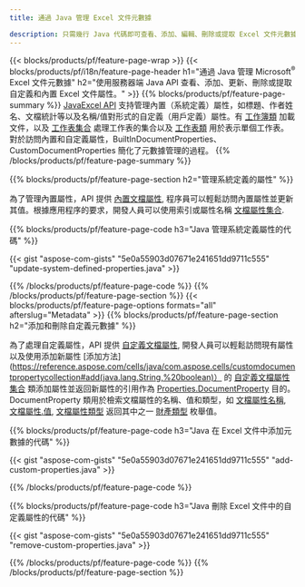 ```yaml
---
title: 通過 Java 管理 Excel 文件元數據

description: 只需幾行 Java 代碼即可查看、添加、編輯、刪除或提取 Excel 文件元數據
---
```

{{< blocks/products/pf/feature-page-wrap >}}
{{< blocks/products/pf/i18n/feature-page-header h1="通過 Java 管理 Microsoft<sup>&reg;</sup> Excel 文件元數據" h2="使用服務器端 Java API 查看、添加、更新、刪除或提取自定義和內置 Excel 文件屬性。" >}}
{{% blocks/products/pf/feature-page-summary %}}
[JavaExcel API](/cells/java/) 支持管理內置（系統定義）屬性，如標題、作者姓名、文檔統計等以及名稱/值對形式的自定義（用戶定義）屬性。有 [工作簿類](https://reference.aspose.com/cells/java/com.aspose.cells/Workbook) 加載文件，以及 [工作表集合](https://reference.aspose.com/cells/java/com.aspose.cells/WorksheetCollection) 處理工作表的集合以及 [工作表類](https://reference.aspose.com/cells/java/com.aspose.cells/Worksheet) 用於表示單個工作表。對於訪問內置和自定義屬性，BuiltInDocumentProperties、CustomDocumentProperties 簡化了元數據管理的過程。 
{{% /blocks/products/pf/feature-page-summary %}}

{{% blocks/products/pf/feature-page-section h2="管理系統定義的屬性" %}}

為了管理內置屬性，API 提供 [內置文檔屬性](https://reference.aspose.com/cells/java/com.aspose.cells/worksheetcollection#BuiltInDocumentProperties), 程序員可以輕鬆訪問內置屬性並更新其值。根據應用程序的要求，開發人員可以使用索引或屬性名稱 [文檔屬性集合](https://reference.aspose.com/cells/java/com.aspose.cells/DocumentPropertyCollection). 

{{% blocks/products/pf/feature-page-code h3="Java 管理系統定義屬性的代碼" %}}

{{< gist "aspose-com-gists" "5e0a55903d07671e241651dd9711c555" "update-system-defined-properties.java" >}}

{{% /blocks/products/pf/feature-page-code %}}
{{% /blocks/products/pf/feature-page-section %}}
{{< blocks/products/pf/feature-page-options formats="all" afterslug="Metadata" >}}
{{% blocks/products/pf/feature-page-section h2="添加和刪除自定義元數據" %}}

為了處理自定義屬性，API 提供 [自定義文檔屬性](https://reference.aspose.com/cells/java/com.aspose.cells/worksheetcollection#CustomDocumentProperties), 開發人員可以輕鬆訪問現有屬性以及使用添加新屬性 [添加方法](https://reference.aspose.com/cells/java/com.aspose.cells/customdocumentpropertycollection#add(java.lang.String,%20boolean)） 的 [自定義文檔屬性集合](https://reference.aspose.com/cells/java/com.aspose.cells/CustomDocumentPropertyCollection) 類添加屬性並返回新屬性的引用作為 [Properties.DocumentProperty](https://reference.aspose.com/cells/java/com.aspose.cells/DocumentProperty) 目的。 DocumentProperty 類用於檢索文檔屬性的名稱、值和類型，如 [文檔屬性名稱](https://reference.aspose.com/cells/java/com.aspose.cells/documentproperty#Name), [文檔屬性.值](https://reference.aspose.com/cells/java/com.aspose.cells/documentproperty#Value),  [文檔屬性類型](https://reference.aspose.com/cells/java/com.aspose.cells/documentproperty#Type) 返回其中之一 [財產類型](https://reference.aspose.com/cells/java/com.aspose.cells/PropertyType) 枚舉值。 
 
{{% blocks/products/pf/feature-page-code h3="Java 在 Excel 文件中添加元數據的代碼" %}}

{{< gist "aspose-com-gists" "5e0a55903d07671e241651dd9711c555" "add-custom-properties.java" >}}

{{% /blocks/products/pf/feature-page-code %}}


{{% blocks/products/pf/feature-page-code h3="Java 刪除 Excel 文件中的自定義屬性的代碼" %}}

{{< gist "aspose-com-gists" "5e0a55903d07671e241651dd9711c555" "remove-custom-properties.java" >}}

{{% /blocks/products/pf/feature-page-code %}}
{{% /blocks/products/pf/feature-page-section %}}
